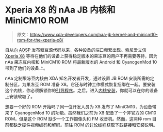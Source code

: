 # Xperia X8 的 nAa JB 内核和 MiniCM10 ROM

> 原文：<https://www.xda-developers.com/naa-jb-kernel-and-minicm10-rom-for-the-xperia-x8/>

自从[向 AOSP](http://www.xda-developers.com/android/android-4-1-jelly-bean-source-code-released-to-aosp/ "Android 4.1 Jelly Bean Source Code Released to AOSP!") 发布糖豆源代码以来，各种设备的端口频繁出现。[索尼爱立信 Xperia X8](http://forum.xda-developers.com/forumdisplay.php?f=846) 等待在他们的设备上获得稳定版本的果冻豆的用户不再需要等待，因为 nAa 果冻豆内核和 MiniCM10 ROM 将最新版本的 Android 和 CyanogenMod 10 带到了他们的设备上。

nAa 定制果冻豆内核由 XDA 知名开发者开发，通过设置 JB ROM 安装所需的定制分区，为果冻豆 ROM 准备 X8。它还与时钟工作模式恢复捆绑在一起。要安装这个内核，你必须解锁你的[引导程序](http://forum.xda-developers.com/showthread.php?t=1254225)。之后，进入[内核安装](http://forum.xda-developers.com/showthread.php?t=1836117)，你就可以在你的设备上安装软糖了。

想要一个好的 ROM 开始吗？同一位开发人员为 X8 发布了 MiniCM10，为设备带来了 CyanogenMod 10 的功能。虽然我们之前为 X8 配备了一个非官方的 CM10 ROM，但是这个 ROM 缺少一个工作摄像头和 FM 收音机。然而，这两种 rom 目前都缺乏硬件视频编码和解码。前往 ROM 的[讨论线程](http://forum.xda-developers.com/showthread.php?t=1836116)获取下载链接和安装说明。
